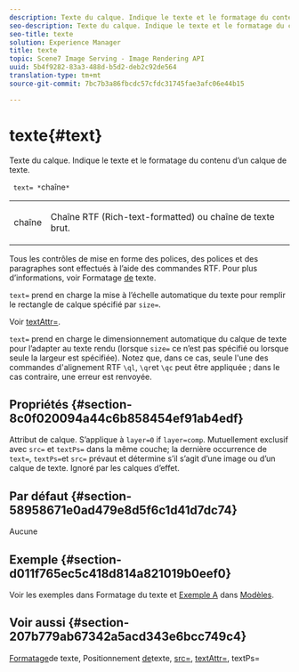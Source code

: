 ```yaml
---
description: Texte du calque. Indique le texte et le formatage du contenu d’un calque de texte.
seo-description: Texte du calque. Indique le texte et le formatage du contenu d’un calque de texte.
seo-title: texte
solution: Experience Manager
title: texte
topic: Scene7 Image Serving - Image Rendering API
uuid: 5b4f9282-83a3-488d-b5d2-deb2c92de564
translation-type: tm+mt
source-git-commit: 7bc7b3a86fbcdc57cfdc31745fae3afc06e44b15

---
```



# texte{#text}

Texte du calque. Indique le texte et le formatage du contenu d’un calque de texte.

` text= *`chaîne`*`

<table id="simpletable_6C095D7F69874A8EA3D1D52103FA520C"> 
 <tr class="strow"> 
  <td class="stentry"> <p> <span class="varname"> chaîne </span> </p> </td> 
  <td class="stentry"> <p>Chaîne RTF (Rich-text-formatted) ou chaîne de texte brut. </p> </td> 
 </tr> 
</table>

Tous les contrôles de mise en forme des polices, des polices et des paragraphes sont effectués à l’aide des commandes RTF. Pour plus d’informations, voir Formatage [de](../../../../../is-api/http-ref/image-serving-api-ref/c-http-protocol-reference/c-text-formatting/c-text-formatting.md#concept-0d3136db7f6f49668274541cd4b6364c) texte.

`text=` prend en charge la mise à l’échelle automatique du texte pour remplir le rectangle de calque spécifié par `size=`.

Voir [textAttr=](../../../../../is-api/http-ref/image-serving-api-ref/c-http-protocol-reference/c-command-reference/r-textattr.md#reference-ff00484fa3244286abeff34911f7ec0d).

`text=` prend en charge le dimensionnement automatique du calque de texte pour l’adapter au texte rendu (lorsque `size=` ce n’est pas spécifié ou lorsque seule la largeur est spécifiée). Notez que, dans ce cas, seule l&#39;une des commandes d&#39;alignement RTF `\ql`, `\qr`et `\qc` peut être appliquée ; dans le cas contraire, une erreur est renvoyée.

## Propriétés {#section-8c0f020094a44c6b858454ef91ab4edf}

Attribut de calque. S’applique à `layer=0` if `layer=comp`. Mutuellement exclusif avec `src=` et `textPs=` dans la même couche; la dernière occurrence de `text=`, `textPs=`et `src=` prévaut et détermine s’il s’agit d’une image ou d’un calque de texte. Ignoré par les calques d’effet.

## Par défaut {#section-58958671e0ad479e8d5f6c1d41d7dc74}

Aucune

## Exemple {#section-d011f765ec5c418d814a821019b0eef0}

Voir les exemples dans Formatage [](../../../../../is-api/http-ref/image-serving-api-ref/c-http-protocol-reference/c-text-formatting/c-text-formatting.md#concept-0d3136db7f6f49668274541cd4b6364c) du texte et [Exemple A](../../../../../is-api/http-ref/image-serving-api-ref/c-http-protocol-reference/c-templates/r-example-a.md#reference-c78ea82e8a1646738e764fa6685dfbac) dans [Modèles](../../../../../is-api/http-ref/image-serving-api-ref/c-http-protocol-reference/c-templates/c-templates.md#concept-3cd2d2adae0e41b2979b9640244d4d3e).

## Voir aussi {#section-207b779ab67342a5acd343e6bcc749c4}

[Formatage](../../../../../is-api/http-ref/image-serving-api-ref/c-http-protocol-reference/c-text-formatting/c-text-formatting.md#concept-0d3136db7f6f49668274541cd4b6364c)de texte, Positionnement [de](../../../../../is-api/http-ref/image-serving-api-ref/c-http-protocol-reference/c-text-formatting/r-text-positioning.md#reference-f647443d92914f4b89a7cc5a83267d87)texte, [src=](../../../../../is-api/http-ref/image-serving-api-ref/c-http-protocol-reference/c-command-reference/r-src.md#reference-f6506637778c4c69bf106a7924a91ab1), [textAttr=](../../../../../is-api/http-ref/image-serving-api-ref/c-http-protocol-reference/c-command-reference/r-textattr.md#reference-ff00484fa3244286abeff34911f7ec0d), textPs=[](../../../../../is-api/http-ref/image-serving-api-ref/c-http-protocol-reference/c-command-reference/r-textps.md#reference-4209a2a6169f44278da2647cfb0cd767)
